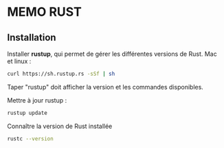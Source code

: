 # MEMO RUST

## Installation

Installer **rustup**, qui permet de gérer les différentes versions de Rust.
Mac et linux :

```sh
curl https://sh.rustup.rs -sSf | sh
```
Taper "rustup" doit afficher la version et les commandes disponibles.

Mettre à jour rustup :
```sh
rustup update
```

Connaître la version de Rust installée
```sh
rustc --version
```
